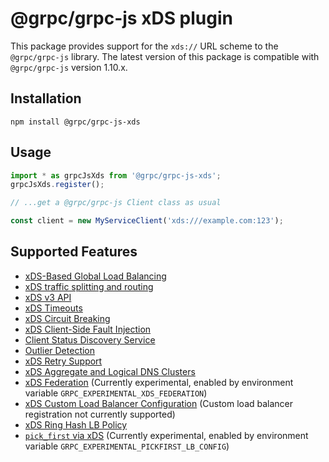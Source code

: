 # @grpc/grpc-js xDS plugin

This package provides support for the `xds://` URL scheme to the `@grpc/grpc-js` library. The latest version of this package is compatible with `@grpc/grpc-js` version 1.10.x.

## Installation

```
npm install @grpc/grpc-js-xds
```

## Usage

```ts
import * as grpcJsXds from '@grpc/grpc-js-xds';
grpcJsXds.register();

// ...get a @grpc/grpc-js Client class as usual

const client = new MyServiceClient('xds:///example.com:123');
```

## Supported Features

 - [xDS-Based Global Load Balancing](https://github.com/grpc/proposal/blob/master/A27-xds-global-load-balancing.md)
 - [xDS traffic splitting and routing](https://github.com/grpc/proposal/blob/master/A28-xds-traffic-splitting-and-routing.md)
 - [xDS v3 API](https://github.com/grpc/proposal/blob/master/A30-xds-v3.md)
 - [xDS Timeouts](https://github.com/grpc/proposal/blob/master/A31-xds-timeout-support-and-config-selector.md)
 - [xDS Circuit Breaking](https://github.com/grpc/proposal/blob/master/A32-xds-circuit-breaking.md)
 - [xDS Client-Side Fault Injection](https://github.com/grpc/proposal/blob/master/A33-Fault-Injection.md)
 - [Client Status Discovery Service](https://github.com/grpc/proposal/blob/master/A40-csds-support.md)
 - [Outlier Detection](https://github.com/grpc/proposal/blob/master/A50-xds-outlier-detection.md)
 - [xDS Retry Support](https://github.com/grpc/proposal/blob/master/A44-xds-retry.md)
 - [xDS Aggregate and Logical DNS Clusters](https://github.com/grpc/proposal/blob/master/A37-xds-aggregate-and-logical-dns-clusters.md)
 - [xDS Federation](https://github.com/grpc/proposal/blob/master/A47-xds-federation.md) (Currently experimental, enabled by environment variable `GRPC_EXPERIMENTAL_XDS_FEDERATION`)
 - [xDS Custom Load Balancer Configuration](https://github.com/grpc/proposal/blob/master/A52-xds-custom-lb-policies.md) (Custom load balancer registration not currently supported)
 - [xDS Ring Hash LB Policy](https://github.com/grpc/proposal/blob/master/A42-xds-ring-hash-lb-policy.md)
 - [`pick_first` via xDS](https://github.com/grpc/proposal/blob/master/A62-pick-first.md#pick_first-via-xds-1) (Currently experimental, enabled by environment variable `GRPC_EXPERIMENTAL_PICKFIRST_LB_CONFIG`)
